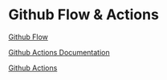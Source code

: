 # Github Flow & Actions

[Github Flow](https://docs.github.com/en/github/collaborating-with-issues-and-pull-requests/github-flow)

[Github Actions Documentation](https://docs.github.com/en/actions)

[Github Actions](https://github.com/actions)
